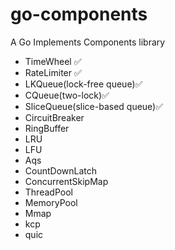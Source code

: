 # go-components
A Go Implements Components library

* TimeWheel ✅
* RateLimiter ✅
* LKQueue(lock-free queue)✅
* CQueue(two-lock)✅
* SliceQueue(slice-based queue)✅
* CircuitBreaker    
* RingBuffer
* LRU
* LFU
* Aqs
* CountDownLatch
* ConcurrentSkipMap
* ThreadPool
* MemoryPool
* Mmap
* kcp
* quic
